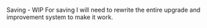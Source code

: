 Saving - WIP
For saving I will need to rewrite the entire upgrade and improvement system to make it work.
